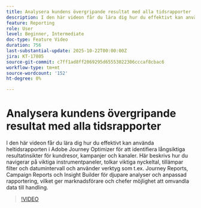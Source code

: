 ```yaml
---
title: Analysera kundens övergripande resultat med alla tidsrapporter
description: I den här videon får du lära dig hur du effektivt kan använda heltidsrapporten i Adobe Journey Optimizer för att identifiera långsiktiga resultatinsikter för kundresor, kampanjer och kanaler. Här beskrivs hur du navigerar på viktiga instrumentpaneler, tolkar viktiga nyckeltal, tillämpar filter och datumintervall och använder verktyg som t.ex. Journey Reports, Campaign Reports och Insight Builder för djupare analyser och anpassad rapportering, vilket ger marknadsförare och chefer möjlighet att omvandla data till handling.
feature: Reporting
role: User
level: Beginner, Intermediate
doc-type: Feature Video
duration: 756
last-substantial-update: 2025-10-22T00:00:00Z
jira: KT-17805
source-git-commit: c7ff1ad8ff2069295d65553022306cccaf8cbac6
workflow-type: tm+mt
source-wordcount: '152'
ht-degree: 0%

---
```



# Analysera kundens övergripande resultat med alla tidsrapporter

I den här videon får du lära dig hur du effektivt kan använda heltidsrapporten i Adobe Journey Optimizer för att identifiera långsiktiga resultatinsikter för kundresor, kampanjer och kanaler. Här beskrivs hur du navigerar på viktiga instrumentpaneler, tolkar viktiga nyckeltal, tillämpar filter och datumintervall och använder verktyg som t.ex. Journey Reports, Campaign Reports och Insight Builder för djupare analyser och anpassad rapportering, vilket ger marknadsförare och chefer möjlighet att omvandla data till handling.

>[!VIDEO](https://video.tv.adobe.com/v/3475791/?captions=swe&learn=on&enablevpops)
